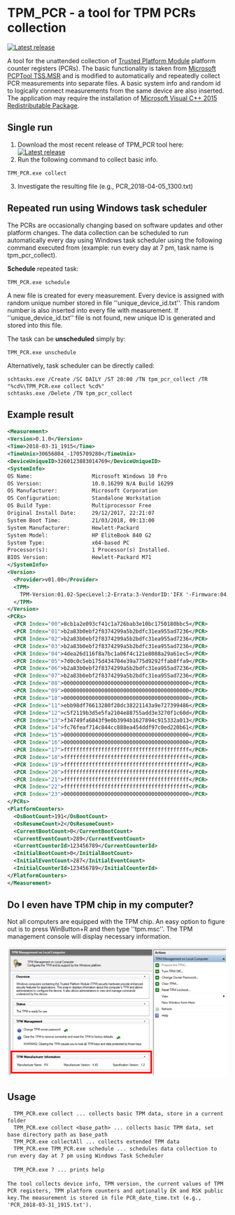 TPM_PCR - a tool for TPM PCRs collection
=======
[![Latest release](https://img.shields.io/github/release/petrs/TPM_PCR.svg)](https://github.com/petrs/TPM_PCR/releases/latest)

A tool for the unattended collection of [Trusted Platform Module](https://en.wikipedia.org/wiki/Trusted_Platform_Module) platform counter registers (PCRs). The basic functionality is taken from [Microsoft PCPTool TSS.MSR](https://github.com/Microsoft/TSS.MSR/tree/master/PCPTool.v11) and is modified to automatically and repeatedly collect PCR measurements into separate files. A basic system info and random id to logically connect measurements from the same device are also inserted. The application may require the installation of [Microsoft Visual C++ 2015 Redistributable Package](https://www.microsoft.com/en-us/download/details.aspx?id=53840).

## Single run

1. Download the most recent release of TPM_PCR tool here: [![Latest release](https://img.shields.io/github/release/petrs/TPM_PCR.svg)](https://github.com/petrs/TPM_PCR/releases/latest)
2. Run the following command to collect basic info.
```
TPM_PCR.exe collect
```
3. Investigate the resulting file (e.g., PCR_2018-04-05_1300.txt)

## Repeated run using Windows task scheduler
The PCRs are occasionally changing based on software updates and other platform changes. The data collection can be scheduled to run automatically every day using Windows task scheduler using the following command executed from (example: run every day at 7 pm, task name is tpm_pcr_collect).

**Schedule** repeated task:
```
TPM_PCR.exe schedule
```
A new file is created for every measurement. Every device is assigned with random unique number stored in file ''unique_device_id.txt''. This random number is also inserted into every file with measurement. If ''unique_device_id.txt'' file is not found, new unique ID is generated and stored into this file. 

The task can be **unscheduled** simply by:
```
TPM_PCR.exe unschedule
```

Alternatively, task scheduler can be directly called:
```
schtasks.exe /Create /SC DAILY /ST 20:00 /TN tpm_pcr_collect /TR "%cd%\TPM_PCR.exe collect %cd%"
schtasks.exe /Delete /TN tpm_pcr_collect
```

## Example result
```xml
<Measurement>
<Version>0.1.0</Version>
<Time>2018-03-31_1915</Time>
<TimeUnix>30656804_-1705709280</TimeUnix>
<DeviceUniqueID>3260123883014769</DeviceUniqueID>
<SystemInfo>
OS Name:                   Microsoft Windows 10 Pro
OS Version:                10.0.16299 N/A Build 16299
OS Manufacturer:           Microsoft Corporation
OS Configuration:          Standalone Workstation
OS Build Type:             Multiprocessor Free
Original Install Date:     29/12/2017, 22:21:07
System Boot Time:          21/03/2018, 09:13:00
System Manufacturer:       Hewlett-Packard
System Model:              HP EliteBook 840 G2
System Type:               x64-based PC
Processor(s):              1 Processor(s) Installed.
BIOS Version:              Hewlett-Packard M71 
</SystemInfo>
<Version>
  <Provider>v01.00</Provider>
  <TPM>
    TPM-Version:01.02-SpecLevel:2-Errata:3-VendorID:'IFX '-Firmware:04.40
  </TPM>
</Version>
<PCRs>
  <PCR Index="00">8cb1a2e093cf41c1a726bab3e10bc1750180bbc5</PCR>
  <PCR Index="01">b2a83b0ebf2f8374299a5b2bdfc31ea955ad7236</PCR>
  <PCR Index="02">b2a83b0ebf2f8374299a5b2bdfc31ea955ad7236</PCR>
  <PCR Index="03">b2a83b0ebf2f8374299a5b2bdfc31ea955ad7236</PCR>
  <PCR Index="04">4dea26d116f8a7bc1a06f4c121e8088a29a61ec5</PCR>
  <PCR Index="05">7d0c0c5eb175d434704e39a775d9292ffab8ffa9</PCR>
  <PCR Index="06">b2a83b0ebf2f8374299a5b2bdfc31ea955ad7236</PCR>
  <PCR Index="07">b2a83b0ebf2f8374299a5b2bdfc31ea955ad7236</PCR>
  <PCR Index="08">0000000000000000000000000000000000000000</PCR>
  <PCR Index="09">0000000000000000000000000000000000000000</PCR>
  <PCR Index="10">0000000000000000000000000000000000000000</PCR>
  <PCR Index="11">ebb98df76613280f20dc38221143a9e727399486</PCR>
  <PCR Index="12">c5f2119b3d5e5fa2104e88755add3e3270f1c60d</PCR>
  <PCR Index="13">f34749fa6843f9e0b3994b1627894c915332a013</PCR>
  <PCR Index="14">fc76feaf714c844cc888ea454ddf97c0ed220b61</PCR>
  <PCR Index="15">0000000000000000000000000000000000000000</PCR>
  <PCR Index="16">0000000000000000000000000000000000000000</PCR>
  <PCR Index="17">ffffffffffffffffffffffffffffffffffffffff</PCR>
  <PCR Index="18">ffffffffffffffffffffffffffffffffffffffff</PCR>
  <PCR Index="19">ffffffffffffffffffffffffffffffffffffffff</PCR>
  <PCR Index="20">ffffffffffffffffffffffffffffffffffffffff</PCR>
  <PCR Index="21">ffffffffffffffffffffffffffffffffffffffff</PCR>
  <PCR Index="22">ffffffffffffffffffffffffffffffffffffffff</PCR>
  <PCR Index="23">0000000000000000000000000000000000000000</PCR>
</PCRs>
<PlatformCounters>
  <OsBootCount>191</OsBootCount>
  <OsResumeCount>2</OsResumeCount>
  <CurrentBootCount>0</CurrentBootCount>
  <CurrentEventCount>289</CurrentEventCount>
  <CurrentCounterId>123456789</CurrentCounterId>
  <InitialBootCount>0</InitialBootCount>
  <InitialEventCount>287</InitialEventCount>
  <InitialCounterId>123456789</InitialCounterId>
</PlatformCounters>
</Measurement>
```

## Do I even have TPM chip in my computer?
Not all computers are equipped with the TPM chip. An easy option to figure out is to press WinButton+R and then type ''tpm.msc''. The TPM management console will display necessary information.

![TPM console](/images/tpm_msc_man.png)

## Usage
```
  TPM_PCR.exe collect ... collects basic TPM data, store in a current folder
  TPM_PCR.exe collect <base_path> ... collects basic TPM data, set base directory path as base_path
  TPM_PCR.exe collectAll ... collects extended TPM data
  TPM_PCR.exe TPM_PCR.exe schedule ... schedules data collection to run every day at 7 pm using Windows Task Scheduler
  
  TPM_PCR.exe ? ... prints help
  
The tool collects device info, TPM version, the current values of TPM PCR registers, TPM platform counters and optionally EK and RSK public key.The measurement is stored in file PCR_date_time.txt (e.g., 'PCR_2018-03-31_1915.txt').
```  
